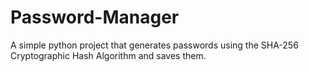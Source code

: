 # Password-Manager
A simple python project that generates passwords using the SHA-256 Cryptographic Hash Algorithm and saves them.
